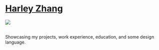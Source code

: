 # [Harley Zhang](https://www.harleyzhang.info/)

<div>
  <img src="https://img.shields.io/badge/react-%2320232a.svg?style=for-the-badge&logo=react&logoColor=%2361DAFB"/>
</div>

<br>

Showcasing my projects, work experience, education, and some design language.
